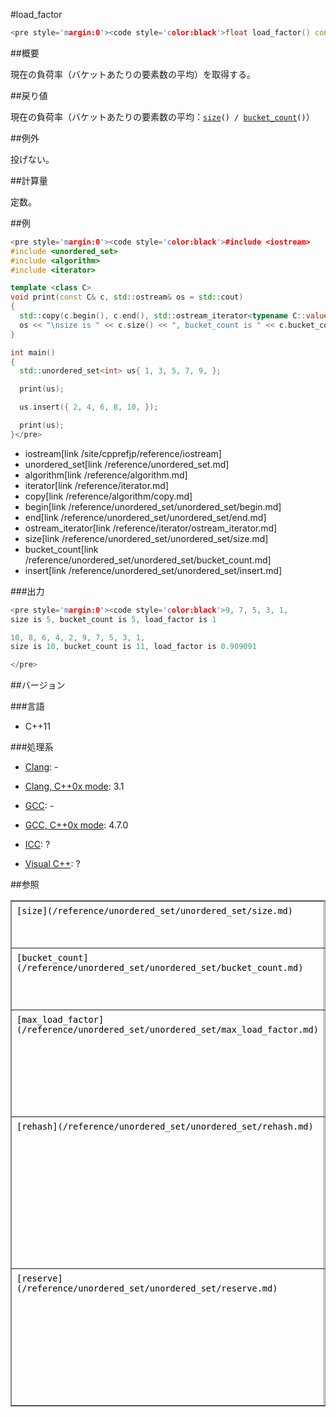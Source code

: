 #load_factor
```cpp
<pre style='margin:0'><code style='color:black'>float load_factor() const noexcept;</pre>
```

##概要

現在の負荷率（バケットあたりの要素数の平均）を取得する。


##戻り値

現在の負荷率（バケットあたりの要素数の平均：<code style='color:black'>[size](/reference/unordered_set/unordered_set/size.md)() / [bucket_count](/reference/unordered_set/unordered_set/bucket_count.md)()</code>）


##例外

投げない。


##計算量

定数。


##例

```cpp
<pre style='margin:0'><code style='color:black'>#include <iostream>
#include <unordered_set>
#include <algorithm>
#include <iterator>

template <class C>
void print(const C& c, std::ostream& os = std::cout)
{
  std::copy(c.begin(), c.end(), std::ostream_iterator<typename C::value_type>(os, ", "));
  os << "\nsize is " << c.size() << ", bucket_count is " << c.bucket_count() << ", load_factor is " << c.load_factor() << '\n' << std::endl;
}

int main()
{
  std::unordered_set<int> us{ 1, 3, 5, 7, 9, };

  print(us);

  us.insert({ 2, 4, 6, 8, 10, });

  print(us);
}</pre>
```
* iostream[link /site/cpprefjp/reference/iostream]
* unordered_set[link /reference/unordered_set.md]
* algorithm[link /reference/algorithm.md]
* iterator[link /reference/iterator.md]
* copy[link /reference/algorithm/copy.md]
* begin[link /reference/unordered_set/unordered_set/begin.md]
* end[link /reference/unordered_set/unordered_set/end.md]
* ostream_iterator[link /reference/iterator/ostream_iterator.md]
* size[link /reference/unordered_set/unordered_set/size.md]
* bucket_count[link /reference/unordered_set/unordered_set/bucket_count.md]
* insert[link /reference/unordered_set/unordered_set/insert.md]

###出力

```cpp
<pre style='margin:0'><code style='color:black'>9, 7, 5, 3, 1,
size is 5, bucket_count is 5, load_factor is 1

10, 8, 6, 4, 2, 9, 7, 5, 3, 1,
size is 10, bucket_count is 11, load_factor is 0.909091

</pre>
```

##バージョン


###言語

- C++11

###処理系

- [Clang](/implementation#clang.md): -

- [Clang, C++0x mode](/implementation#clang.md): 3.1

- [GCC](/implementation#gcc.md): -

- [GCC, C++0x mode](/implementation#gcc.md): 4.7.0

- [ICC](/implementation#icc.md): ?

- [Visual C++](/implementation#visual_cpp.md): ?

##参照

<table style='border-collapse:collapse;border-color:rgb(136,136,136);border-width:1px' cellspacing='0' bordercolor='#888' border='1'>
<tbody>
<tr style='height:17px'>
<td style='padding:1px 0.5em;vertical-align:baseline'><code style='color:black'>[size](/reference/unordered_set/unordered_set/size.md)</code></td>
<td style='padding:1px 0.5em;vertical-align:baseline'>要素数の取得</td>
</tr>
<tr style='height:17px'>
<td style='padding:1px 0.5em;vertical-align:baseline'><code style='color:black'>[bucket_count](/reference/unordered_set/unordered_set/bucket_count.md)</code></td>
<td style='padding:1px 0.5em;vertical-align:baseline'>バケット数の取得</td>
</tr>
<tr style='height:17px'>
<td style='padding:1px 0.5em;vertical-align:baseline'><code style='color:black'>[max_load_factor](/reference/unordered_set/unordered_set/max_load_factor.md)</code></td>
<td style='padding:1px 0.5em;vertical-align:baseline'>負荷率の最大値を取得、設定</td>
</tr>
<tr style='height:17px'>
<td style='padding:1px 0.5em;vertical-align:baseline'><code style='color:black'>[rehash](/reference/unordered_set/unordered_set/rehash.md)</code></td>
<td style='padding:1px 0.5em;vertical-align:baseline'>最小バケット数指定によるバケット数の調整</td>
</tr>
<tr style='height:17px'>
<td style='padding:1px 0.5em;vertical-align:baseline'><code style='color:black'>[reserve](/reference/unordered_set/unordered_set/reserve.md)</code></td>
<td style='padding:1px 0.5em;vertical-align:baseline'>最小要素数指定によるバケット数の調整</td>
</tr>
</tbody>
</table>